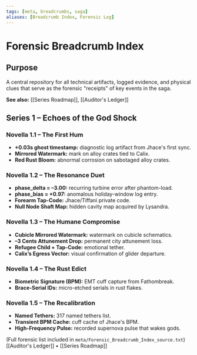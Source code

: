 ```yaml
---
tags: [meta, breadcrumbs, saga]
aliases: [Breadcrumb Index, Forensic Log]
---
```


# Forensic Breadcrumb Index

## Purpose
A central repository for all technical artifacts, logged evidence, and physical clues that serve as the forensic "receipts" of key events in the saga.

**See also:** [[Series Roadmap]], [[Auditor's Ledger]]

## Series 1 – Echoes of the God Shock
### Novella 1.1 – The First Hum
- **+0.03s ghost timestamp:** diagnostic log artifact from Jhace's first sync.
- **Mirrored Watermark:** mark on alloy crates tied to Calix.
- **Red Rust Bloom:** abnormal corrosion on sabotaged alloy crates.

### Novella 1.2 – The Resonance Duet
- **phase_delta = –3.00:** recurring turbine error after phantom-load.
- **phase_bias = +0.97:** anomalous holiday-window log entry.
- **Forearm Tap-Code:** Jhace/Tiffani private code.
- **Null Node Shaft Map:** hidden cavity map acquired by Lysandra.

### Novella 1.3 – The Humane Compromise
- **Cubicle Mirrored Watermark:** watermark on cubicle schematics.
- **–3 Cents Attunement Drop:** permanent city attunement loss.
- **Refugee Child + Tap-Code:** emotional tether.
- **Calix’s Egress Vector:** visual confirmation of glider departure.

### Novella 1.4 – The Rust Edict
- **Biometric Signature (BPM):** EMT cuff capture from Fathombreak.
- **Brace-Serial IDs:** micro-etched serials in rust flakes.

### Novella 1.5 – The Recalibration
- **Named Tethers:** 317 named tethers list.
- **Transient BPM Cache:** cuff cache of Jhace's BPM.
- **High-Frequency Pulse:** recorded supernova pulse that wakes gods.

(Full forensic list included in `meta/Forensic_Breadcrumb_Index_source.txt`)
[[Auditor's Ledger]] • [[Series Roadmap]]
